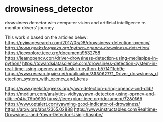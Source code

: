 # drowsiness_detector
drowsiness detector with computer vision and artificial intelligence to monitor drivers' journey

This work is based on the articles below:
https://pyimagesearch.com/2017/05/08/drowsiness-detection-opencv/
https://www.geeksforgeeks.org/python-opencv-drowsiness-detection/
https://ieeexplore.ieee.org/document/9532758
https://learnopencv.com/driver-drowsiness-detection-using-mediapipe-in-python/
https://towardsdatascience.com/drowsiness-detection-system-in-real-time-using-opencv-and-flask-in-python-b57f4f1fcb9e
https://www.researchgate.net/publication/353062771_Driver_drowsiness_detection_system_with_opencv_and_keras

https://www.geeksforgeeks.org/yawn-detection-using-opencv-and-dlib/
https://medium.com/analytics-vidhya/yawn-detection-using-opencv-and-dlib-e04ba79b9936
https://ieeexplore.ieee.org/document/7280566
https://www.optalert.com/yawning-good-indicator-of-drowsiness/
https://arxiv.org/abs/2305.02888
https://www.instructables.com/Realtime-Drowsiness-and-Yawn-Detector-Using-Raspbe/
